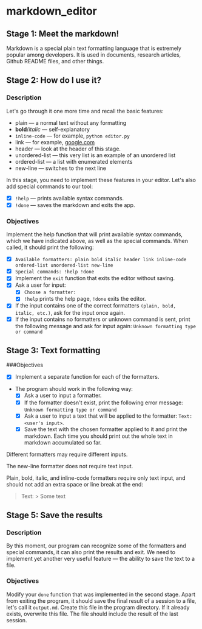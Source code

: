 # markdown_editor

## Stage 1: Meet the markdown!
Markdown is a special plain text formatting language that is extremely popular among developers. It is used in documents, research articles, Github README files, and other things. 

## Stage 2: How do I use it?
### Description
Let's go through it one more time and recall the basic features:

- plain — a normal text without any formatting
- **bold**/*italic* — self-explanatory
- `inline-code` — for example, `python editor.py`
- link — for example, [google.com](https://www.google.com/)
- header — look at the header of this stage.
- unordered-list — this very list is an example of an unordered list
- ordered-list — a list with enumerated elements
- new-line — switches to the next line

In this stage, you need to implement these features in your editor. Let's also add special commands to our tool:

- [x] `!help` — prints available syntax commands.
- [x] `!done` — saves the markdown and exits the app.

### Objectives
Implement the help function that will print available syntax commands, which we have indicated above, as well as the special commands. When called, it should print the following:

- [x] `Available formatters: plain bold italic header link inline-code ordered-list unordered-list new-line`
- [x] `Special commands: !help !done`
- [x] Implement the `exit` function that exits the editor without saving.
- [x] Ask a user for input:
    - [x] `Choose a formatter:`
    - [x] `!help` prints the help page, `!done` exits the editor.
- [x] If the input contains one of the correct formatters `(plain, bold, italic, etc.)`, ask for the input once again.
- [x] If the input contains no formatters or unknown command is sent, print the following message and ask for input again: `Unknown formatting type or command`

## Stage 3: Text formatting

###Objectives
- [x] Implement a separate function for each of the formatters. 
- The program should work in the following way:
    - [x] Ask a user to input a formatter.
    - [x] If the formatter doesn't exist, print the following error message: `Unknown formatting type or command`
    - [x] Ask a user to input a text that will be applied to the formatter: `Text: <user's input>`.
    - [x] Save the text with the chosen formatter applied to it and print the markdown. Each time you should print out the whole text in markdown accumulated so far.

Different formatters may require different inputs.

The new-line formatter does not require text input.

Plain, bold, italic, and inline-code formatters require only text input, and should not add an extra space or line break at the end:
>Text: > Some text


## Stage 5: Save the results
### Description
By this moment, our program can recognize some of the formatters and special commands, it can also print the results and exit. We need to implement yet another very useful feature — the ability to save the text to a file.

### Objectives
Modify your `done` function that was implemented in the second stage. Apart from exiting the program, it should save the final result of a session to a file, let's call it `output.md`. Create this file in the program directory. If it already exists, overwrite this file. The file should include the result of the last session.